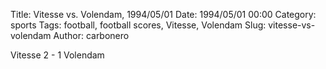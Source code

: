 Title: Vitesse vs. Volendam, 1994/05/01
Date: 1994/05/01 00:00
Category: sports
Tags: football, football scores, Vitesse, Volendam
Slug: vitesse-vs-volendam
Author: carbonero


Vitesse 2 - 1 Volendam
